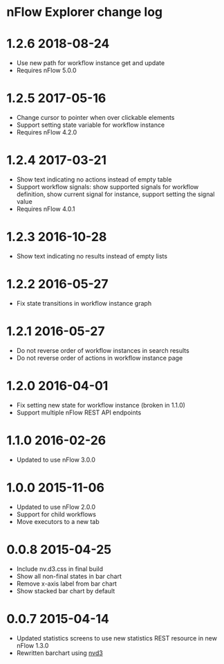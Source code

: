 # nFlow Explorer change log

1.2.6 2018-08-24
================

* Use new path for workflow instance get and update
* Requires nFlow 5.0.0

1.2.5 2017-05-16
================

* Change cursor to pointer when over clickable elements
* Support setting state variable for workflow instance
* Requires nFlow 4.2.0

1.2.4 2017-03-21
================

* Show text indicating no actions instead of empty table
* Support workflow signals: show supported signals for workflow definition, show current signal for instance, support setting the signal value
* Requires nFlow 4.0.1

1.2.3 2016-10-28
================

* Show text indicating no results instead of empty lists

1.2.2 2016-05-27
================

* Fix state transitions in workflow instance graph

1.2.1 2016-05-27
================

* Do not reverse order of workflow instances in search results
* Do not reverse order of actions in workflow instance page

1.2.0 2016-04-01
================

* Fix setting new state for workflow instance (broken in 1.1.0)
* Support multiple nFlow REST API endpoints

1.1.0 2016-02-26
================

* Updated to use nFlow 3.0.0

1.0.0 2015-11-06
================

* Updated to use nFlow 2.0.0
* Support for child workflows
* Move executors to a new tab

0.0.8 2015-04-25
================

* Include nv.d3.css in final build
* Show all non-final states in bar chart
* Remove x-axis label from bar chart
* Show stacked bar chart by default

0.0.7 2015-04-14
================

* Updated statistics screens to use new statistics REST resource in new nFlow 1.3.0
* Rewritten barchart using [nvd3](http://nvd3.org/)
